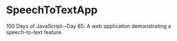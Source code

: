 # SpeechToTextApp
100 Days of JavaScript--Day 65: A web application demonstrating a speech-to-text feature.
